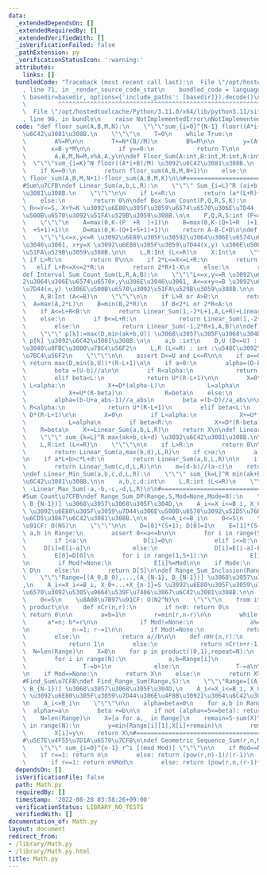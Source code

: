 ```yaml
---
data:
  _extendedDependsOn: []
  _extendedRequiredBy: []
  _extendedVerifiedWith: []
  _isVerificationFailed: false
  _pathExtension: py
  _verificationStatusIcon: ':warning:'
  attributes:
    links: []
  bundledCode: "Traceback (most recent call last):\n  File \"/opt/hostedtoolcache/Python/3.11.0/x64/lib/python3.11/site-packages/onlinejudge_verify/documentation/build.py\"\
    , line 71, in _render_source_code_stat\n    bundled_code = language.bundle(stat.path,\
    \ basedir=basedir, options={'include_paths': [basedir]}).decode()\n          \
    \         ^^^^^^^^^^^^^^^^^^^^^^^^^^^^^^^^^^^^^^^^^^^^^^^^^^^^^^^^^^^^^^^^^^^^^^^^^^^^^^^^^\n\
    \  File \"/opt/hostedtoolcache/Python/3.11.0/x64/lib/python3.11/site-packages/onlinejudge_verify/languages/python.py\"\
    , line 96, in bundle\n    raise NotImplementedError\nNotImplementedError\n"
  code: "def floor_sum(A,B,M,N):\n    \"\"\"sum_{i=0}^{N-1} floor((A*i+B)/M) \u3092\
    \u6C42\u3081\u308B.\n    \"\"\"\n    T=0\n    while True:\n        T+=((N-1)*N//2)*(A//M)\n\
    \        A%=M\n\n        T+=N*(B//M)\n        B%=M\n\n        y=(A*N+B)//M\n \
    \       x=B-y*M\n\n        if y==0:\n            return T\n\n        T+=(N+x//A)*y\n\
    \        A,B,M,N=M,x%A,A,y\n\ndef Floor_Sum(A:int,B:int,M:int,N:int,K=0):\n  \
    \  \"\"\"sum_{i=K}^N floor((A*i+B)/M) \u3092\u6C42\u3081\u308B.\n    \"\"\"\n\n\
    \    if K==0:\n        return floor_sum(A,B,M,N+1)\n    else:\n        return\
    \ floor_sum(A,B,M,N+1)-floor_sum(A,B,M,K)\n\n#==================================================\n\
    #Sum\u7CFB\ndef Linear_Sum(a,b,L,R):\n    \"\"\" Sum_{i=L}^R (ai+b) \u3092\u6C42\
    \u3081\u308B.\n    \"\"\"\n\n    if L<=R:\n        return (a*(L+R)+2*b)*(R-L+1)//2\n\
    \    else:\n        return 0\n\ndef Box_Sum_Count(P,Q,R,S,K):\n    \"\"\"P<=X<=Q,\
    \ R<=Y<=S, X+Y=K \u3092\u6E80\u305F\u3059\u6574\u6570\u306E\u7D44 (X,Y) \u306E\
    \u500B\u6570\u3092\u51FA\u529B\u3059\u308B.\n\n    P,Q,R,S:int (P<=Q, R<=S)\n\
    \    \"\"\"\n    A=max(0,K-(P  +R  )+1)\n    B=max(0,K-(Q+1+R  )+1)\n    C=max(0,K-(P\
    \  +S+1)+1)\n    D=max(0,K-(Q+1+S+1)+1)\n    return A-B-C+D\n\ndef Interval_Sum_Count(L,R,X):\n\
    \    \"\"\"L<=x,y<=R \u3092\u6E80\u305F\u30592\u3064\u306E\u6574\u6570x,y\u306E\
    \u3046\u3061, x+y=X \u3092\u6E80\u305F\u3059\u7D44(x,y) \u306E\u500B\u6570\u3092\
    \u51FA\u529B\u3059\u308B.\n\n    L,R:Int (L<=R)\n    X:Int\n    \"\"\"\n\n   \
    \ if L>R:\n        return 0\n\n    if 2*L<=X<=L+R:\n        return X-2*L+1\n \
    \   elif L+R<=X<=2*R:\n        return 2*R+1-X\n    else:\n        return 0\n\n\
    def Interval_Sum_Count_Sum(L,R,A,B):\n    \"\"\"L<=x,y<=R \u3092\u6E80\u305F\u3059\
    2\u3064\u306E\u6574\u6570x,y\u306E\u3046\u3061, A<=x+y<=B \u3092\u6E80\u305F\u3059\
    \u7D44(x,y) \u306E\u500B\u6570\u3092\u51FA\u529B\u3059\u308B.\n\n    L,R:Int (L<=R)\n\
    \    A,B:Int (A<=B)\n    \"\"\"\n\n    if L>R or A>B:\n        return 0\n\n  \
    \  A=max(A,2*L)\n    B=min(B,2*R)\n    if B<2*L or 2*R<A:\n        return 0\n\n\
    \    if A<=L+R<B:\n        return Linear_Sum(1,-2*L+1,A,L+R)+Linear_Sum(-1,2*R+1,L+R+1,B)\n\
    \    else:\n        if B<=L+R:\n            return Linear_Sum(1,-2*L+1,A,B)\n\
    \        else:\n            return Linear_Sum(-1,2*R+1,A,B)\n\ndef Bound_Sum(a,b,D,U,L,R):\n\
    \    \"\"\" p[k]:=max(D,min(ak+b,U)) \u3068\u3057\u305F\u3068\u304D, Sum_{k=L}^R\
    \ p[k] \u3092\u6C42\u3081\u308B.\n\n    a,b :int\n    D,U (D<=U) : int :\u6291\
    \u3048\u8FBC\u3080\u7BC4\u56F2\n    L,R (L<=R) : int :\u548C\u3092\u53D6\u308B\
    \u7BC4\u56F2\n    \"\"\"\n\n    assert D<=U and L<=R\n\n    if a==0:\n       \
    \ return max(D,min(b,U))*(R-L+1)\n\n    if a>0:\n        alpha=(D-b+a-1)//a\n\
    \        beta =(U-b)//a\n\n        if R<alpha:\n            return D*(R-L+1)\n\
    \        elif beta<L:\n            return U*(R-L+1)\n\n        X=0\n        if\
    \ L<alpha:\n            X+=D*(alpha-L)\n            L=alpha\n        if beta<R:\n\
    \            X+=U*(R-beta)\n            R=beta\n    else:\n        a_abs=-a\n\
    \        alpha=(b-U+a_abs-1)//a_abs\n        beta =(b-D)//a_abs\n\n        if\
    \ R<alpha:\n            return U*(R-L+1)\n        elif beta<L:\n            return\
    \ D*(R-L+1)\n\n        X=0\n        if L<alpha:\n            X+=U*(alpha-L)\n\
    \            L=alpha\n        if beta<R:\n            X+=D*(R-beta)\n        \
    \    R=beta\n    X+=Linear_Sum(a,b,L,R)\n    return X\n\ndef Linear_Max_Sum(a,b,c,d,L,R):\n\
    \    \"\"\" sum_{k=L}^R max(ak+b,ck+d) \u3092\u6C42\u3081\u308B.\n\n    a,b,c,d:int\n\
    \    L,R:int (L<=R)\n    \"\"\"\n\n    if L>R:\n        return 0\n\n    if a==c:\n\
    \        return Linear_Sum(a,max(b,d),L,R)\n    if c>a:\n        a,b,c,d=c,d,a,b\n\
    \n    if a*L+b>c*L+d:\n        return Linear_Sum(a,b,L,R)\n\n    if a*R+b<c*R+d:\n\
    \        return Linear_Sum(c,d,L,R)\n\n    m=(d-b)//(a-c)\n    return Linear_Sum(c,d,L,m)+Linear_Sum(a,b,m+1,R)\n\
    \ndef Linear_Min_Sum(a,b,c,d,L,R):\n    \"\"\" sum_{k=L}^R min(ak+b,ck+d) \u3092\
    \u6C42\u3081\u308B.\n\n    a,b,c,d:int\n    L,R:int (L<=R)\n    \"\"\"\n    return\
    \ -Linear_Max_Sum(-a,-b,-c,-d,L,R)\n\n#==================================================\n\
    #Sum_Count\u7CFB\ndef Range_Sum_DP(Range,S,Mod=None,Mode=0):\n    \"\"\"Range=[(A_0,B_0),...,(A_{N-1},\
    \ B_{N-1})] \u3068\u3057\u3068\u305F\u304D,\n    A_i<=X_i<=B_i, X_0+...+X_{n-1}=S\
    \ \u3092\u6E80\u305F\u3059\u7D44\u306E\u500B\u6570\u3092\u52D5\u7684\u8A08\u753B\
    \u6CD5\u3067\u6C42\u3081\u308B.\n\n    0<=A_i<=B_i\n    0<=S\n    \u8A08\u7B97\
    \u91CF: O(NS)\n    \"\"\"\n\n    D=[0]*(S+1); D[0]=1\n    E=[1]*(S+1)\n\n    for\
    \ a,b in Range:\n        assert 0<=a<=b\n\n        for i in range(S+1):\n    \
    \        if i<a:\n                D[i]=0\n            elif i<=b:\n           \
    \     D[i]=E[i-a]\n            else:\n                D[i]=E[i-a]-E[i-b-1]\n\n\
    \        E[0]=D[0]\n        for i in range(1,S+1):\n            E[i]=D[i]+E[i-1]\n\
    \n        if Mod!=None:\n            E[i]%=Mod\n\n    if Mode:\n        return\
    \ D\n    else:\n        return D[S]\n\ndef Range_Sum_Inclusion(Range,S,Mod=None):\n\
    \    \"\"\"Range=[(A_0,B_0),...,(A_{N-1}, B_{N-1})] \u3068\u3057\u3068\u305F\u304D\
    ,\n    A_i<=X_i<=B_i, X_0+...+X_{n-1}=S \u3092\u6E80\u305F\u3059\u7D44\u306E\u500B\
    \u6570\u3092\u5305\u9664\u539F\u7406\u3067\u6C42\u3081\u308B.\n\n    0<=A_i<=B_i\n\
    \    0<=S\n    \u8A08\u7B97\u91CF: O(N2^N)\n    \"\"\"\n    from itertools import\
    \ product\n\n    def nCr(n,r):\n        if n<0: return 0\n        if r<0 or n<r:\
    \ return 0\n\n        a=b=1\n        r=min(r,n-r)\n\n        while r:\n      \
    \      a*=n; b*=r\n\n            if Mod!=None:\n                a%=Mod; b%=Mod\n\
    \n            n-=1; r-=1\n\n        if Mod!=None:\n            return (a*pow(b,Mod-2,Mod))%Mod\n\
    \        else:\n            return a//b\n\n    def nHr(n,r):\n        if n==r==0:\n\
    \            return 1\n        else:\n            return nCr(n+r-1,n-1)\n\n  \
    \  N=len(Range)\n    X=0\n    for p in product((0,1),repeat=N):\n        T=S\n\
    \        for i in range(N):\n            a,b=Range[i]\n            if p[i]:\n\
    \                T-=b+1\n            else:\n                T-=a\n\n        X+=pow(-1,sum(p))*nHr(N,T)\n\
    \n    if Mod==None:\n        return X\n    else:\n        return X%Mod\n\n#==================================================\n\
    #Find_Sum\u7CFB\ndef Find_Range_Sum(Range,S):\n    \"\"\"Range=[(A_0,B_0),...,(A_{N-1},\
    \ B_{N-1})] \u3068\u3057\u3068\u305F\u304D,\n    A_i<=X_i<=B_i, X_0+...+X_{n-1}=S\
    \ \u3092\u6E80\u305F\u3059\u7D44\u306E\u4F8B\u30921\u3064\u6C42\u3081\u308B.\n\
    \n    A_i<=B_i\n    \"\"\"\n\n    alpha=beta=0\n    for a,b in Range:\n      \
    \  alpha+=a\n        beta +=b\n\n    if not (alpha<=S<=beta): return None\n\n\
    \    N=len(Range)\n    X=[a for a,_ in Range]\n    remain=S-sum(X)\n    for i\
    \ in range(N):\n        y=min(Range[i][1],X[i]+remain)\n        remain-=y-X[i]\n\
    \        X[i]=y\n    return X\n#==================================================\n\
    #\u5E7E\u4F55\u7D1A\u6570\u7CFB\n\ndef Geometric_Sequence_Sum(r,n,Mod=None):\n\
    \    \"\"\" sum_{i=0}^{n-1} r^i [(mod Mod)] \"\"\"\n\n    if Mod==None:\n    \
    \    if r==1: return n\n        else: return (pow(r,n)-1)/(r-1)\n    else:\n \
    \       if r==1: return n%Mod\n        else: return (pow(r,n,(r-1)*Mod)//(r-1))%Mod\n"
  dependsOn: []
  isVerificationFile: false
  path: Math.py
  requiredBy: []
  timestamp: '2022-08-28 03:58:26+09:00'
  verificationStatus: LIBRARY_NO_TESTS
  verifiedWith: []
documentation_of: Math.py
layout: document
redirect_from:
- /library/Math.py
- /library/Math.py.html
title: Math.py
---
```


